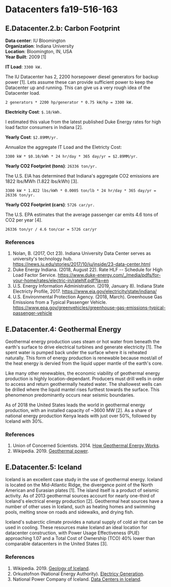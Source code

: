 # Datacenters fa19-516-163

## E.Datacenter.2.b: Carbon Footprint

**Data center**: IU Bloomington  
**Organization**: Indiana University  
**Location**: Bloomington, IN, USA  
**Year Built**: 2009 [1]

**IT Load**: `3300 kW.`

The IU Datacenter has 2, 2200 horsepower diesel generators for backup power [1].
Lets assume these can provide sufficient power to keep the Datacenter up and
running. This can give us a very rough idea of the Datacenter load.

```
2 generators * 2200 hp/generator * 0.75 kW/hp = 3300 kW.
```

**Electricity Cost**: `$.10/kWh.`

I estimated this value from the latest published Duke Energy rates for high load
factor consumers in Indiana [2].

**Yearly Cost**: `$2.89MM/yr.`

Annualize the aggregate IT Load and the Eletricty Cost:

```
3300 kW * $0.10/kWh * 24 hr/day * 365 day/yr = $2.89MM/yr.
```

**Yearly CO2 Footprint (tons)**: `26336 ton/yr.`

The U.S. EIA has determined that Indiana's aggregate CO2 emissions are 1822
lbs/MWh (1.822 lbs/kWh) [3].

```
3300 kW * 1.822 lbs/kWh * 0.0005 ton/lb * 24 hr/day * 365 day/yr = 26336 ton/yr.
```

**Yearly CO2 Footprint (cars)**: `5726 car/yr.`

The U.S. EPA estimates that the average passenger car emits 4.6 tons of CO2 per
year [4].

```
26336 ton/yr / 4.6 ton/car = 5726 car/yr
```

### References

1. Nolan, B. (2017, Oct 23). Indiana University Data Center serves as
   university's technology hub.
   <https://news.iu.edu/stories/2017/10/iu/inside/23-data-center.html>
2. Duke Energy Indiana. (2018, August 22). Rate HLF -- Schedule for High Load
   Factor Service.
   <https://www.duke-energy.com/_/media/pdfs/for-your-home/rates/electric-in/ratehlf.pdf?la=en>
3. U.S. Energy Information Administration. (2019, January 8). Indiana State
   Electricty Profile, 2017. <https://www.eia.gov/electricity/state/indiana/>
4. U.S. Environmental Protection Agency. (2018, March). Greenhouse Gas Emissions
   from a Typical Passenger Vehicle.
   <https://www.epa.gov/greenvehicles/greenhouse-gas-emissions-typical-passenger-vehicle>

## E.Datacenter.4: Geothermal Energy

Geothermal energy production uses steam or hot water from beneath the earth's
surface to drive electrical turbines and generate electricity [1]. The spent
water is pumped back under the surface where it is reheated naturally. This form
of energy production is renewable because most/all of the heat energy is dervied
from the liquid upper mantle of the earth's core.

Like many other renewables, the economic viability of geothermal energy
production is highly location-dependant. Producers must drill wells in order to
access and return geothermally heated water. The shallowest wells can be drilled
where the liquid mantel rises furthest towards the surface. This phenomenon
predominantly occurs near seismic boundaries.

As of 2018 the United States leads the world in geothermal energy production,
with an installed capacity of ~3600 MW [2]. As a share of national energy
production Kenya leads with just over 50%, followed by Iceland with 30%.

### References

1. Union of Concerned Scientists. 2014.
   [How Geothermal Energy Works](https://www.ucsusa.org/clean_energy/our-energy-choices/renewable-energy/how-geothermal-energy-works.html).
2. Wikipedia. 2019.
   [Geothermal power](https://en.wikipedia.org/wiki/Geothermal_power).

## E.Datacenter.5: Iceland

Iceland is an excellent case study in the use of geothermal energy. Iceland is
located on the Mid-Atlantic Ridge, the divergence point of the North American
and Eurasian plates [1]. The island itself is a product of seismic activity. As
of 2013 geothermal sources account for nearly one-third of Iceland's electrical
energy production [2]. Geothermal heat sources have a number of other uses in
Iceland, such as heating homes and swimming pools, melting snow on roads and
sidewalks, and drying fish. 

Iceland's subarctic climate provides a natural supply of cold air that can be
used in cooling. These resources make Iceland an ideal location for datacenter
construction, with Power Usage Effectiveness (PUE) approaching 1.07 and a Total
Cost of Ownership (TCO) 40% lower than comparable datacenters in the United
States [3].

### References

1. Wikipedia. 2019.
   [Geology of Iceland](https://en.wikipedia.org/wiki/Geology_of_Iceland).
2. Orkustofnon (National Energy Authority).
   [Electricy Generation](https://nea.is/geothermal/electricity-generation/).
3. National Power Company of Iceland.
   [Data Centers in Iceland](https://www.landsvirkjun.com/productsservices/energyproducts/data-centers/data-centers-in-iceland/).
